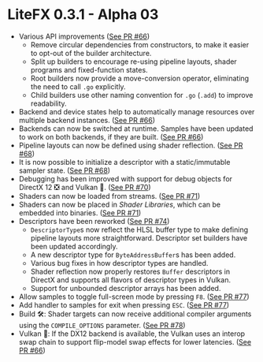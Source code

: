 ﻿# LiteFX 0.3.1 - Alpha 03

- Various API improvements ([See PR #66](https://github.com/crud89/LiteFX/pull/66))
  - Remove circular dependencies from constructors, to make it easier to opt-out of the builder architecture.
  - Split up builders to encourage re-using pipeline layouts, shader programs and fixed-function states.
  - Root builders now provide a move-conversion operator, eliminating the need to call `.go` explicitly.
  - Child builders use other naming convention for `.go` (`.add`) to improve readability.
- Backend and device states help to automatically manage resources over multiple backend instances. ([See PR #66](https://github.com/crud89/LiteFX/pull/66))
- Backends can now be switched at runtime. Samples have been updated to work on both backends, if they are built. ([See PR #66](https://github.com/crud89/LiteFX/pull/66))
- Pipeline layouts can now be defined using shader reflection. ([See PR #68](https://github.com/crud89/LiteFX/pull/68))
- It is now possible to initialize a descriptor with a static/immutable sampler state. ([See PR #68](https://github.com/crud89/LiteFX/pull/68))
- Debugging has been improved with support for debug objects for DirectX 12 ❎ and Vulkan 🌋. ([See PR #70](https://github.com/crud89/LiteFX/pull/70))
- Shaders can now be loaded from streams. ([See PR #71](https://github.com/crud89/LiteFX/pull/71))
- Shaders can now be placed in *Shader Libraries*, which can be embedded into binaries. ([See PR #71](https://github.com/crud89/LiteFX/pull/71))
- Descriptors have been reworked ([See PR #74](https://github.com/crud89/LiteFX/pull/74))
  - `DescriptorType`s now reflect the HLSL buffer type to make defining pipeline layouts more straightforward. Descriptor set builders have been updated accordingly.
  - A new descriptor type for `ByteAddressBuffer`s has been added.
  - Various bug fixes in how descriptor types are handled.
  - Shader reflection now properly restores `Buffer` descriptors in DirectX and supports all flavors of descriptor types in Vulkan.
  - Support for unbounded descriptor arrays has been added.
- Allow samples to toggle full-screen mode by pressing `F8`. ([See PR #77](https://github.com/crud89/LiteFX/pull/77))
- Add handler to samples for exit when pressing `ESC`. ([See PR #77](https://github.com/crud89/LiteFX/pull/77))
- Build 🛠: Shader targets can now receive additional compiler arguments using the `COMPILE_OPTIONS` parameter. ([See PR #78](https://github.com/crud89/LiteFX/pull/78))
- Vulkan 🌋: If the DX12 backend is available, the Vulkan uses an interop swap chain to support flip-model swap effects for lower latencies. ([See PR #66](https://github.com/crud89/LiteFX/pull/66))
